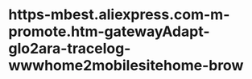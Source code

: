 # https-mbest.aliexpress.com-m-promote.htm-gatewayAdapt-glo2ara-tracelog-wwwhome2mobilesitehome-brow